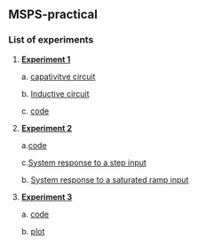 ## MSPS-practical

### List of experiments

1. [**Experiment 1**](https://github.com/suryanshshukla10/MSPS-practical/tree/main/experiment-1)
    
    a. [capativitve circuit](https://github.com/suryanshshukla10/MSPS-practical/tree/main/experiment-1/part1)
    
    b. [Inductive circuit](https://github.com/suryanshshukla10/MSPS-practical/tree/main/experiment-1/part2)

    c. [code](https://github.com/suryanshshukla10/MSPS-practical/tree/main/experiment-1/code)
    
2. [**Experiment 2**](https://github.com/suryanshshukla10/MSPS-practical/tree/main/experiment-2)
    
    a.[code](https://github.com/suryanshshukla10/MSPS-practical/tree/main/experiment-2/code) 
    
    c.[System response to a step input](https://github.com/suryanshshukla10/MSPS-practical/tree/main/experiment-2/figure/part1)
    
    b. [System response to a saturated ramp input](https://github.com/suryanshshukla10/MSPS-practical/tree/main/experiment-2/figure/part2)

2. [**Experiment 3**](https://github.com/suryanshshukla10/MSPS-practical/tree/main/experiment-3)
    
    a. [code](https://github.com/suryanshshukla10/MSPS-practical/tree/main/experiment-3/code)

    b. [plot](https://github.com/suryanshshukla10/MSPS-practical/tree/main/experiment-3/plot) 
    
